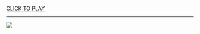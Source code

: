 
<a href="https://premium76.site?title=nfl_game_changers_figures&ref=13M">CLICK TO PLAY</a></h3>
<hr>

<a href="https://premium76.site?title=nfl_game_changers_figures&ref=13M"><img src="https://clearcache.store/games.png"></a>


